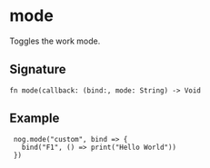 # mode

Toggles the work mode.
## Signature

```nogscript
fn mode(callback: (bind:, mode: String) -> Void
```

## Example

```nogscript
 nog.mode("custom", bind => {
   bind("F1", () => print("Hello World"))
 })
```

